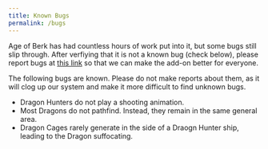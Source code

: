 ```yaml
---
title: Known Bugs
permalink: /bugs
---
```


Age of Berk has had countless hours of work put into it, but some bugs still slip through. After verfiying that it is not a known bug (check below), please report bugs at [this link](https://docs.google.com/forms/d/1Wi3go3pZFQaGHhHvkKgHEykInerdWlRazn41bpYdGGI/edit#responses) so that we can make the add-on better for everyone.

The following bugs are known. Please do not make reports about them, as it will clog up our system and make it more difficult to find unknown bugs.
- Dragon Hunters do not play a shooting animation.
- Most Dragons do not pathfind. Instead, they remain in the same general area.
- Dragon Cages rarely generate in the side of a Draogn Hunter ship, leading to the Dragon suffocating.
